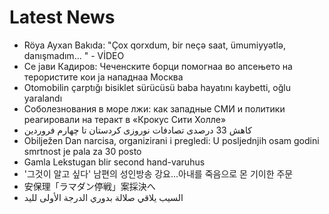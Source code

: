 # Latest News
-  Röya Ayxan Bakıda: "Çox qorxdum, bir neçə saat, ümumiyyətlə, danışmadım... " - VİDEO
-  Се јави Кадиров: Чеченските борци помогнаа во апсењето на терористите кои ја нападнаа Москва
-  Otomobilin çarptığı bisiklet sürücüsü baba hayatını kaybetti, oğlu yaralandı
-  Соболезнования в море лжи: как западные СМИ и политики реагировали на теракт в «Крокус Сити Холле»
-  کاهش 33 درصدی تصادفات نوروزی کردستان تا چهارم فروردین
-  Obilježen Dan narcisa, organizirani i pregledi: U posljednjih osam godini smrtnost je pala za 30 posto
-  Gamla Lekstugan blir second hand-varuhus
-  '그것이 알고 싶다' 남편의 성인방송 강요…아내를 죽음으로 몬 기이한 주문
-  安保理「ラマダン停戦」案採決へ
-  السيب يلاقي صلالة بدوري الدرجة الأولى لليد
